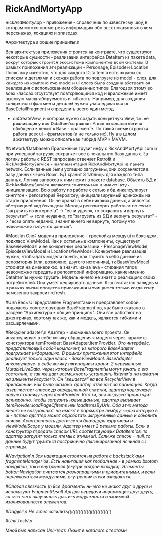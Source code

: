 # RickAndMortyApp

RickAndMortyApp - приложение - справочник по известному шоу, в котором можно посмотреть информацию обо всех показанных в нем персонажах, локациях и эпизодах.


#Архитектура и общие принципы\n

Вся архитектура приложения строится на контракте, что существуют некоторые сущности - реализации интерфейса DataItem из пакета data, вокруг которых
строится экосистема компонентов всей системы. В рамках приложения эти реализации - Personage, Episode и Location. Поскольку известно, что для каждого 
DataItem'a есть экраны со списком и деталями и схожая работа по подгрузке из model - слоя, для каждого из компонентов model и ui слоев была 
создана абстрактная реализация с использованием обощенных типов. Благодаря этому во всех классах отсутствует повторяющийся код и приложение имеет высокую 
масштабируемость и гибкость. Например, для создания конкретного фрагмента деталей нужно унаследоваться от BaseDetailFragment и определить всего один метод
- onCreateView, и котором нужно создать конкретную View, т.к. ее реализация у все DataItem'ов разная. А вся остальная логика обобщена и лежит в Base - 
фрагменте. По такой схеме строится работа всех ui - фрагментов (и не только их). Ну а в целом архитектуру можно описать как гибрид MVP и MVVM.


#Network/Database\n
Приложение грузит инфу с RickAndMortyApi.com и при успешной загрузке сохраняет все в локальную базу данных. За логику работы с REST запросами отвечает 
Retrofit и RickAndMortyService - имплементация RickAndMprtyApi из пакета network.
Если данные были успешно загружены, они сохраняются в базу данных через Room. БД хранит 3 таблицы для каждого типа данных. Логика запросов к ним лежит в 
пакете database. 
Обьекты БД и RickAndMortyService являются синглтонами и имеют lazy - инициализацию.
Всю работу по работе с сетью и бд инкапсулирует синглтон - репозиторий Repository, инициализируемый единожды на старте приложения. Он не хранит в себе 
никаких данных, а является абстракцией над бэкэндом. Методы репозитория работают по схеме "загрузить из интернета" -> "если удачно, то сохранить и вернуть 
результат" -> если неудачно, то "загрузить из БД и вернуть результат" -> "если опять недачно, значит ничего не вернуть, потому что невозможно получить
данные".

#Model\n
Слой модели в приложение - прослойка между ui и бэкэндом, подкласс ViewModel. Как и остальные компоненты, существует BaseViewModel и ее конкретные 
реализации - PersonageViewModel, EpisodesViewModel и LocationsViewModel. Конкретные реализации нужны, чтобы дать модели понять, как грузить в себя данные
из репозитория (или, возможно, другого источника), тк BaseViewModel строится на дженериках, а значит, из-за java - стирания типов невозможно передать в 
репозиторий информацию, какие именно DataItem'ы нужно грузить. Модель ничего не знает о реализциях своих потребителей. Она умеет кешировать данные. Кэш 
считается валидным в рамках жизни процесса приложения и очищается только когда юзер намеренно запросит refresh.

#UI\n
Весь UI представлен Fragment'ами и представляет собой подклассы соответсвующих BaseFragment'ов, как было сказано в разделе "Архитектура и общие принципы".
Они все работают на дженериках, поэтому так же, как и модель, являются гибкими и расширяемыми.

#Recycler adapter\n
Адаптер - изюминка всего проекта. Он инкапсулирует в себе логику обращения к модели через параметр конструктора itemProvider: BaseAdapter.ItemProvider<I>.
Это интерфейс, представляющий собой компонент, из которого BaseAdapter подгружает информацию. В рамках приложения этот интерфейс реализует только один 
класс - BaseViewModel. BaseAdapter инкапсулирует в себе логику пагинации и хранит 2 переменных MutableLiveData, через которые BaseFragment'ы могут узнать о его
состоянии, а так же дает возможность установить listener'a на нажатия на элементы Recycler'a. Он "вешается" на все RecyclerView в приложении. Как было 
сказано, адаптер отвечает за пагинацию. Когда юзер листает список до определенной отметки, адаптер подгружает новую страницу через itemProvider. 
Кстати, вся загрузка происходит асинхронно. Чтобы загрузить новые данные, адаптер вызывает itemProvider.loadPageOfItems или loadItemsByUrls. Оба этих
метода ничего не возвращают, но имеют в параметре лямбду, через которую в ui - потоке адаптер может обработать загруженные данные и обновить список. 
Асинхронность достигается благодаря корутинам и viewModelScope у модели.
Адаптер имеет 2 режима работы. Если в конструктор передать список URL соответсвующих DataItem'ов, то адаптер загрузит только итемы с этими url. Если же 
список = null, то данные будут грузиться постранично (пагинированно) начиная с 1 страницы.

#Navigation\n
Вся навигация строится на работе с backstack'ами fragmentManager'ов. Есть навигация как глобальная - в рамках bootom navigation, так и внутренняя (внутри
каждой вкладки). Элементы bottomNavigation считаются равноправными и приоритетными, и если переключаться между ними, внутренние стеки очищаются. 

#Слабая связность \n
Все фрагменты ничего не знают друг о друге и используют FragmentResult Api для передачи информации друг другу, за счет чего получилось достичь модульности
и взаимной изолированности элементов.

#Dagger\n
Не успел запилить((((((((((((((((((((((((((((

#Unit Tests\n

Мной был написан Unit-тест. Лежит в каталоге с тестами.
